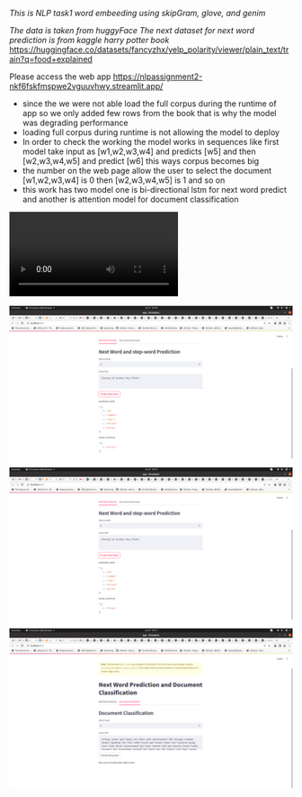 *This is NLP task1 word embeeding using skipGram, glove, and genim*

*The data is taken from huggyFace*
*The next dataset for next word prediction is from kaggle harry potter book*
https://huggingface.co/datasets/fancyzhx/yelp_polarity/viewer/plain_text/train?q=food+explained

Please access the web app 
https://nlpassignment2-nkf6fskfmspwe2vguuvhwy.streamlit.app/

* since the we were not able load the full corpus during the runtime of app so we only added few rows from the book that is why the model was degrading performance
* loading full corpus during runtime is not allowing the model to deploy
* In order to check the working the model works in sequences like first model take input as [w1,w2,w3,w4] and predicts [w5] and then [w2,w3,w4,w5] and predict [w6] this ways corpus becomes big
* the number on the web page allow the user to select the document [w1,w2,w3,w4] is 0 then [w2,w3,w4,w5] is 1 and so on 
* this work has two model one is bi-directional lstm for next word predict and another is attention model for document classification

![short_caste](https://github.com/aman010/nlp_assignment_2/blob/main/cast.webm)

  
[![Video Title](Shot1.png)](https://github.com/aman010/nlp_assignment_2/blob/main/cast.webm)
![shot_word](Shot1.png)
![shot_word2](shot2.png)


